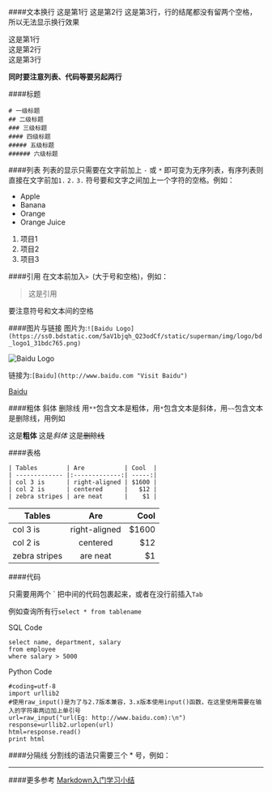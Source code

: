 ####文本换行
这是第1行
这是第2行
这是第3行，行的结尾都没有留两个空格，所以无法显示换行效果

这是第1行  
这是第2行  
这是第3行  

**同时要注意列表、代码等要另起两行**

####标题

	# 一级标题
	## 二级标题
	### 三级标题
	#### 四级标题
	##### 五级标题
	###### 六级标题


####列表
列表的显示只需要在文字前加上 `-` 或 `*` 即可变为无序列表，有序列表则直接在文字前加`1.` `2.` `3.` 符号要和文字之间加上一个字符的空格。例如：  

* Apple
* Banana
* Orange
 * Orange Juice


1. 项目1
2. 项目2
3. 项目3


####引用
在文本前加入`> `(大于号和空格)，例如：
> 这是引用  

要注意符号和文本间的空格

####图片与链接
图片为:`![Baidu Logo](https://ss0.bdstatic.com/5aV1bjqh_Q23odCf/static/superman/img/logo/bd_logo1_31bdc765.png)` 

![Baidu Logo](https://ss0.bdstatic.com/5aV1bjqh_Q23odCf/static/superman/img/logo/bd_logo1_31bdc765.png)
 
链接为:`[Baidu](http://www.baidu.com "Visit Baidu")`  

[Baidu](http://www.baidu.com "Visit Baidu")


####粗体 斜体 删除线
用`**`包含文本是粗体，用`*`包含文本是斜体，用`~~`包含文本是删除线，用例如

这是**粗体** 这是*斜体* 这是~~删除线~~

####表格

	| Tables        | Are           | Cool  |
	| ------------- |:-------------:| -----:|
	| col 3 is      | right-aligned | $1600 |
	| col 2 is      | centered      |   $12 |
	| zebra stripes | are neat      |    $1 |

| Tables        | Are           | Cool  |
| ------------- |:-------------:| -----:|
| col 3 is      | right-aligned | $1600 |
| col 2 is      | centered      |   $12 |
| zebra stripes | are neat      |    $1 |

####代码

只需要用两个 \` 把中间的代码包裹起来，或者在没行前插入`Tab`

例如查询所有行`select * from tablename`

SQL Code

	select name, department, salary 
	from employee
	where salary > 5000

Python Code

	#coding=utf-8
	import urllib2
	#使用raw_input()是为了与2.7版本兼容，3.x版本使用input()函数，在这里使用需要在输入的字符串两边加上单引号
	url=raw_input("url(Eg: http://www.baidu.com):\n")
	response=urllib2.urlopen(url)
	html=response.read()
	print html

####分隔线
分割线的语法只需要三个 * 号，例如：

***

####更多参考
[Markdown入门学习小结](http://www.jianshu.com/p/21d355525bdf)
